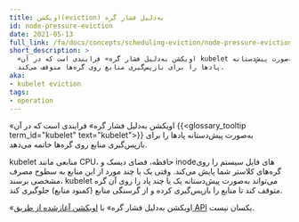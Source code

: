 ```yaml
---
title: اویکشن(eviction) به‌دلیل فشار گره
id: node-pressure-eviction
date: 2021-05-13
full_link: /fa/docs/concepts/scheduling-eviction/node-pressure-eviction/
short_description: >
  «اویکشن به‌دلیل فشار گره» فرایندی است که در آن kubelet به‌صورت پیش‌دستانه
  پادها را برای بازپس‌گیری منابع روی گره‌ها متوقف می‌کند.
aka:
- kubelet eviction
tags:
- operation
---
```

«اویکشن به‌دلیل فشار گره» فرایندی است که در آن {{<glossary_tooltip term_id="kubelet" text="kubelet">}} به‌صورت پیش‌دستانه
پادها را برای بازپس‌گیری منابع روی گره‌ها خاتمه می‌دهد.

<!--more-->

kubelet منابعی مانند CPU، حافظه، فضای دیسک و inodeهای فایل سیستم را روی گره‌های کلاستر شما پایش می‌کند.
وقتی یک یا چند مورد از این منابع به سطوح مصرف مشخصی برسند، kubelet می‌تواند به‌صورت پیش‌دستانه
یک یا چند پاد را روی آن گره متوقف کند تا منابع را بازپس‌گیری کرده و از گرسنگی منابع (کمبود منابع) جلوگیری کند.

«اویکشن به‌دلیل فشار گره» با [اویکشن آغازشده از طریق API](/fa/docs/concepts/scheduling-eviction/api-eviction/) یکسان نیست.
